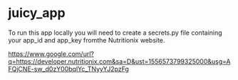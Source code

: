 # juicy_app

To run this app locally you will need to create a secrets.py file containing your app_id and app_key fromthe Nutritionix website.

https://www.google.com/url?q=https://developer.nutritionix.com&sa=D&ust=1556573799325000&usg=AFQjCNE-sw_d0zY00bqlYc_TNyyYJ2pzFg
